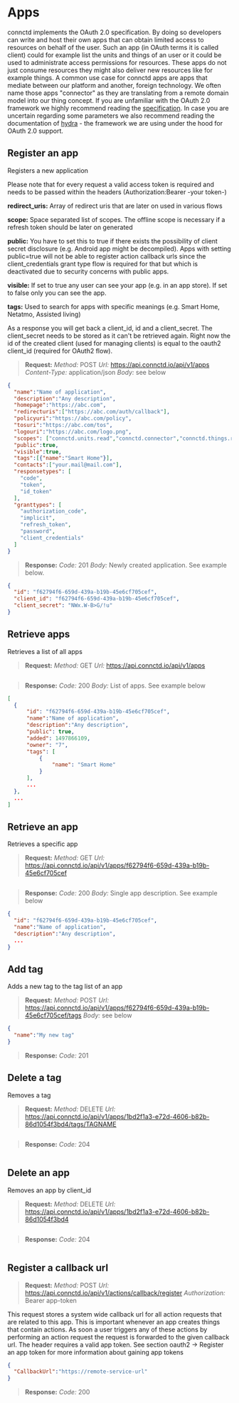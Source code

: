 # Apps

connctd implements the OAuth 2.0 specification. By doing so developers can write and host their own apps that can obtain limited access to resources on behalf of the user. 
Such an app (in OAuth terms it is called client) could for example list the units and things of an user or it could be used to administrate access permissions for resources. These apps do not just consume
 resources they might also deliver new resources like for example things. A common use case for connctd apps are apps that mediate between our platform and another, foreign technology. We often name those apps "connector" as they are translating from a remote domain model into our thing concept.
If you are unfamiliar with the OAuth 2.0 framework we highly recommend reading the [specification](https://tools.ietf.org/html/rfc6749). In case you are uncertain regarding some parameters we also recommend reading the documentation of [hydra](http://docs.hydra13.apiary.io/#reference/oauth2) - the framework we are using under the hood for OAuth 2.0 support.

## Register an app

Registers a new application

<aside class="notice">
Please note that for every request a valid access token is required and needs to be passed within the headers (Authorization:Bearer -your token-)
</aside>

**redirect_uris:** Array of redirect uris that are later on used in various flows

**scope:** Space separated list of scopes. The offline scope is necessary if a refresh token should be later on generated

**public:** You have to set this to true if there exists the possibility of client secret disclosure (e.g. Android app might be decompiled). Apps with setting public=true will not be able to register action callback urls since the client_credentials grant type flow is required for that but which is deactivated due to security concerns with public apps.

**visible:** If set to true any user can see your app (e.g. in an app store). If set to false only you can see the app.

**tags:** Used to search for apps with specific meanings (e.g. Smart Home, Netatmo, Assisted living)

As a response you will get back a client_id, id and a client_secret. The client_secret needs to be stored as it can't be retrieved again. Right now the id of the created client (used for managing clients) is equal to the oauth2 client_id (required for OAuth2 flow).

> **Request:** *Method:* POST *Url:* https://api.connctd.io/api/v1/apps *Content-Type:* application/json *Body:* see below

```json
{
  "name":"Name of application",
  "description":"Any description",
  "homepage":"https://abc.com",
  "redirecturis":["https://abc.com/auth/callback"],
  "policyuri":"https://abc.com/policy",
  "tosuri":"https://abc.com/tos",
  "logouri":"https://abc.com/logo.png",
  "scopes": ["connctd.units.read","connctd.connector","connctd.things.read","offline","openid"],
  "public":true,
  "visible":true,
  "tags":[{"name":"Smart Home"}],
  "contacts":["your.mail@mail.com"],
  "responsetypes": [
    "code",
    "token",
    "id_token"
  ],
  "granttypes": [
    "authorization_code",
    "implicit",
    "refresh_token",
    "password",
    "client_credentials"
  ]
}

```

> **Response:** *Code:* 201 *Body:* Newly created application. See example below. 

```json
{
  "id": "f62794f6-659d-439a-b19b-45e6cf705cef",
  "client_id": "f62794f6-659d-439a-b19b-45e6cf705cef",
  "client_secret": "NWx.W-B>G/!u"
}
```

## Retrieve apps

Retrieves a list of all apps 

> **Request:** *Method:* GET *Url:* https://api.connctd.io/api/v1/apps

```json
```

> **Response:** *Code:* 200 *Body:* List of apps. See example below

```json
[
  {
      "id": "f62794f6-659d-439a-b19b-45e6cf705cef",
      "name":"Name of application",
      "description":"Any description",
      "public": true,
      "added": 1497866109,
      "owner": "7",
      "tags": [
          {
              "name": "Smart Home"
          }
      ],
      ...
  },
  ...
]

```

## Retrieve an app

Retrieves a specific app

> **Request:** *Method:* GET *Url:* https://api.connctd.io/api/v1/apps/f62794f6-659d-439a-b19b-45e6cf705cef

```json
```

> **Response:** *Code:* 200 *Body:* Single app description. See example below

```json
{
  "id": "f62794f6-659d-439a-b19b-45e6cf705cef",
  "name":"Name of application",
  "description":"Any description",
  ...
}
```

## Add tag

Adds a new tag to the tag list of an app

> **Request:** *Method:* POST *Url:* https://api.connctd.io/api/v1/apps/f62794f6-659d-439a-b19b-45e6cf705cef/tags *Body:* see below

```json
{
  "name":"My new tag"
}
```

> **Response:** *Code:* 201

## Delete a tag

Removes a tag

> **Request:** *Method:* DELETE *Url:* https://api.connctd.io/api/v1/apps/1bd2f1a3-e72d-4606-b82b-86d1054f3bd4/tags/TAGNAME

```json
```

> **Response:** *Code:* 204

```json
```

## Delete an app

Removes an app by client_id

> **Request:** *Method:* DELETE *Url:* https://api.connctd.io/api/v1/apps/1bd2f1a3-e72d-4606-b82b-86d1054f3bd4

```json
```

> **Response:** *Code:* 204

```json
```

## Register a callback url

> **Request:** *Method:* POST *Url:* https://api.connctd.io/api/v1/actions/callback/register *Authorization:* Bearer app-token 

This request stores a system wide callback url for all action requests that are related to this app. This is important whenever an app creates things that contain actions. As soon a user triggers any of these actions by performing an action request the request is forwarded to the given callback url. 
The header requires a valid app token. See section oauth2 -> Register an app token for more information about gaining app tokens

```json
{
  "CallbackUrl":"https://remote-service-url"
}
```

> **Response:** *Code:* 200

```json
```



